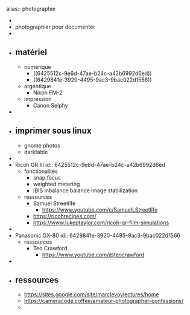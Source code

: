 alias:: photographie

-
- photographier pour documenter
-
- ## matériel
	- numérique
		- ((6425512c-9e6d-47ae-b24c-a42b6992d6ed))
		- ((6429841e-3920-4495-9ac3-9bac022d1566))
	- argentique
		- Nikon FM-2
	- impression
		- Canon Selphy
-
- ## imprimer sous linux
	- gnome photos
	- darktable
-
- Ricoh GR III
  id:: 6425512c-9e6d-47ae-b24c-a42b6992d6ed
	- fonctionalités
		- snap focus
		- weighted metering
		- IBIS inbalance balance image stabilization
	- ressources
		- Samuel Streetlife
			- https://www.youtube.com/c/SamuelLStreetlife
		- https://ricohrecipes.com/
		- https://www.lukeptaylor.com/ricoh-gr-film-simulations
-
- Panasonic GX-80
  id:: 6429841e-3920-4495-9ac3-9bac022d1566
	- ressources
		- Teo Crawford
			- https://www.youtube.com/@teocrawford
-
- ## ressources
	- https://sites.google.com/site/marclevoylectures/home
	- https://cameracode.coffee/amateur-photographer-confessions/
	-
